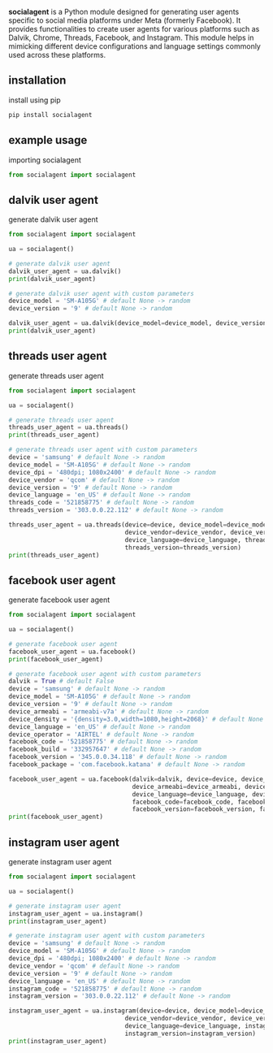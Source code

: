 **socialagent** is a Python module designed for generating user agents specific to social media platforms under Meta (formerly Facebook). It provides functionalities to create user agents for various platforms such as Dalvik, Chrome, Threads, Facebook, and Instagram. This module helps in mimicking different device configurations and language settings commonly used across these platforms.

## installation
install using pip
```bash
pip install socialagent
```
## example usage
importing socialagent
```python
from socialagent import socialagent
```
## dalvik user agent
generate dalvik user agent
```python
from socialagent import socialagent

ua = socialagent()

# generate dalvik user agent
dalvik_user_agent = ua.dalvik()
print(dalvik_user_agent)

# generate dalvik user agent with custom parameters
device_model = 'SM-A105G' # default None -> random
device_version = '9' # default None -> random

dalvik_user_agent = ua.dalvik(device_model=device_model, device_version=device_version)
print(dalvik_user_agent)
```
## threads user agent
generate threads user agent
```python
from socialagent import socialagent

ua = socialagent()

# generate threads user agent
threads_user_agent = ua.threads()
print(threads_user_agent)

# generate threads user agent with custom parameters
device = 'samsung' # default None -> random
device_model = 'SM-A105G' # default None -> random
device_dpi = '480dpi; 1080x2400' # default None -> random
device_vendor = 'qcom' # default None -> random
device_version = '9' # default None -> random
device_language = 'en_US' # default None -> random
threads_code = '521858775' # default None -> random
threads_version = '303.0.0.22.112' # default None -> random

threads_user_agent = ua.threads(device=device, device_model=device_model, device_dpi=device_dpi, 
                                device_vendor=device_vendor, device_version=device_version, 
                                device_language=device_language, threads_code=threads_code, 
                                threads_version=threads_version)
print(threads_user_agent)
```
## facebook user agent
generate facebook user agent
```python
from socialagent import socialagent

ua = socialagent()

# generate facebook user agent
facebook_user_agent = ua.facebook()
print(facebook_user_agent)

# generate facebook user agent with custom parameters
dalvik = True # default False
device = 'samsung' # default None -> random
device_model = 'SM-A105G' # default None -> random
device_version = '9' # default None -> random
device_armeabi = 'armeabi-v7a' # default None -> random
device_density = '{density=3.0,width=1080,height=2068}' # default None -> random
device_language = 'en_US' # default None -> random
device_operator = 'AIRTEL' # default None -> random
facebook_code = '521858775' # default None -> random
facebook_build = '332957647' # default None -> random
facebook_version = '345.0.0.34.118' # default None -> random
facebook_package = 'com.facebook.katana' # default None -> random

facebook_user_agent = ua.facebook(dalvik=dalvik, device=device, device_model=device_model, device_version=device_version, 
                                  device_armeabi=device_armeabi, device_density=device_density, 
                                  device_language=device_language, device_operator=device_operator, 
                                  facebook_code=facebook_code, facebook_build=facebook_build, 
                                  facebook_version=facebook_version, facebook_package=facebook_package)
print(facebook_user_agent)
```
## instagram user agent
generate instagram user agent
```python
from socialagent import socialagent

ua = socialagent()

# generate instagram user agent
instagram_user_agent = ua.instagram()
print(instagram_user_agent)

# generate instagram user agent with custom parameters
device = 'samsung' # default None -> random
device_model = 'SM-A105G' # default None -> random
device_dpi = '480dpi; 1080x2400' # default None -> random
device_vendor = 'qcom' # default None -> random
device_version = '9' # default None -> random
device_language = 'en_US' # default None -> random
instagram_code = '521858775' # default None -> random
instagram_version = '303.0.0.22.112' # default None -> random

instagram_user_agent = ua.instagram(device=device, device_model=device_model, device_dpi=device_dpi, 
                                device_vendor=device_vendor, device_version=device_version, 
                                device_language=device_language, instagram_code=instagram_code, 
                                instagram_version=instagram_version)
print(instagram_user_agent)
```
